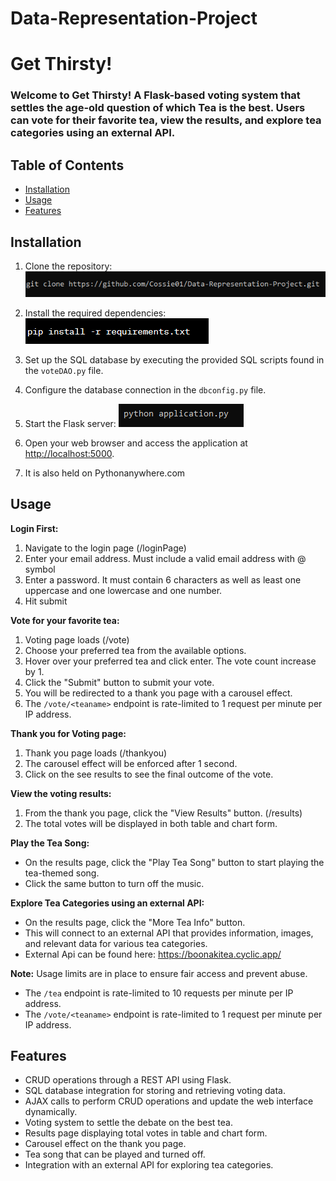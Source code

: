 # Data-Representation-Project
<h1> Get Thirsty!</h1>
<h3>Welcome to Get Thirsty! A Flask-based voting system that settles the age-old question of which Tea is the best. Users can vote for their favorite tea, view the results, and explore tea categories using an external API.</h3>

## Table of Contents

- [Installation](#installation)
- [Usage](#usage)
- [Features](#features)


## Installation

1. Clone the repository:
   ![clone](Project.py/static/Images/gitclone.PNG)

2. Install the required dependencies:
   ![requirements](Project.py/static/Images/pip_install.PNG)

3. Set up the SQL database by executing the provided SQL scripts found in the `voteDAO.py` file.

4. Configure the database connection in the `dbconfig.py` file.

5. Start the Flask server:
   ![application.py](Project.py/static/Images/python_application.PNG)

6. Open your web browser and access the application at [http://localhost:5000](http://localhost:5000).

7. It is also held on Pythonanywhere.com


## Usage

**Login First:**
1. Navigate to the login page (/loginPage)
2. Enter your email address. Must include a valid email address with @ symbol
3. Enter a password. It must contain 6 characters as well as least one uppercase and one lowercase and one number.
4. Hit submit

**Vote for your favorite tea:**

1. Voting page loads (/vote)
2. Choose your preferred tea from the available options.
3. Hover over your preferred tea and click enter. The vote count increase by 1.
3. Click the "Submit" button to submit your vote.
4. You will be redirected to a thank you page with a carousel effect.
5. The `/vote/<teaname>` endpoint is rate-limited to 1 request per minute per IP address.

**Thank you for Voting page:**
1. Thank you page loads (/thankyou)
2. The carousel effect will be enforced after 1 second.
3. Click on the see results to see the final outcome of the vote.

**View the voting results:**

1. From the thank you page, click the "View Results" button. (/results)
2. The total votes will be displayed in both table and chart form.


**Play the Tea Song:**

- On the results page, click the "Play Tea Song" button to start playing the tea-themed song.
- Click the same button to turn off the music.

**Explore Tea Categories using an external API:**

- On the results page, click the "More Tea Info" button.
- This will connect to an external API that provides information, images, and relevant data for various tea categories.
- External Api can be found here: https://boonakitea.cyclic.app/

**Note:** Usage limits are in place to ensure fair access and prevent abuse.
- The `/tea` endpoint is rate-limited to 10 requests per minute per IP address.
- The `/vote/<teaname>` endpoint is rate-limited to 1 request per minute per IP address.


## Features

- CRUD operations through a REST API using Flask.
- SQL database integration for storing and retrieving voting data.
- AJAX calls to perform CRUD operations and update the web interface dynamically.
- Voting system to settle the debate on the best tea.
- Results page displaying total votes in table and chart form.
- Carousel effect on the thank you page.
- Tea song that can be played and turned off.
- Integration with an external API for exploring tea categories.

